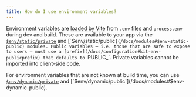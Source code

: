```yaml
---
title: How do I use environment variables?
---
```


Environment variables are [loaded by Vite](https://vitejs.dev/guide/env-and-mode.html#env-files) from `.env` files and `process.env` during dev and build. These are available to your app via the [`$env/static/private`](/docs/modules#$env-static-private) and [`$env/static/public`](/docs/modules#$env-static-public) modules. Public variables — i.e. those that are safe to expose to users — must use a [prefix](/docs/configuration#kit-env-publicprefix) that defaults to `PUBLIC_`. Private variables cannot be imported into client-side code.

For environment variables that are not known at build time, you can use [`$env/dynamic/private`](/docs/modules#$env-dynamic-private) and [`$env/dynamic/public`](/docs/modules#$env-dynamic-public).
